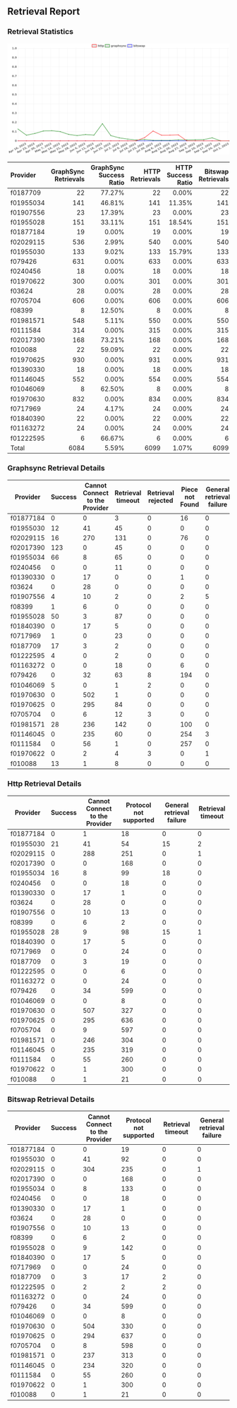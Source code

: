 ## Retrieval Report
### Retrieval Statistics
<img src="https://raw.githubusercontent.com/data-preservation-programs/filplus-checker-assets/main/filecoin-project/filecoin-plus-large-datasets/issues/1538/1696297459378.png"/>

| Provider  | GraphSync Retrievals | GraphSync Success Ratio | HTTP Retrievals | HTTP Success Ratio | Bitswap Retrievals | Bitswap Success Ratio |
| :-------- | -------------------: | ----------------------: | --------------: | -----------------: | -----------------: | --------------------: |
| f0187709  |                   22 |                  77.27% |              22 |              0.00% |                 22 |                 0.00% |
| f01955034 |                  141 |                  46.81% |             141 |             11.35% |                141 |                 0.00% |
| f01907556 |                   23 |                  17.39% |              23 |              0.00% |                 23 |                 0.00% |
| f01955028 |                  151 |                  33.11% |             151 |             18.54% |                151 |                 0.00% |
| f01877184 |                   19 |                   0.00% |              19 |              0.00% |                 19 |                 0.00% |
| f02029115 |                  536 |                   2.99% |             540 |              0.00% |                540 |                 0.00% |
| f01955030 |                  133 |                   9.02% |             133 |             15.79% |                133 |                 0.00% |
| f079426   |                  631 |                   0.00% |             633 |              0.00% |                633 |                 0.00% |
| f0240456  |                   18 |                   0.00% |              18 |              0.00% |                 18 |                 0.00% |
| f01970622 |                  300 |                   0.00% |             301 |              0.00% |                301 |                 0.00% |
| f03624    |                   28 |                   0.00% |              28 |              0.00% |                 28 |                 0.00% |
| f0705704  |                  606 |                   0.00% |             606 |              0.00% |                606 |                 0.00% |
| f08399    |                    8 |                  12.50% |               8 |              0.00% |                  8 |                 0.00% |
| f01981571 |                  548 |                   5.11% |             550 |              0.00% |                550 |                 0.00% |
| f0111584  |                  314 |                   0.00% |             315 |              0.00% |                315 |                 0.00% |
| f02017390 |                  168 |                  73.21% |             168 |              0.00% |                168 |                 0.00% |
| f010088   |                   22 |                  59.09% |              22 |              0.00% |                 22 |                 0.00% |
| f01970625 |                  930 |                   0.00% |             931 |              0.00% |                931 |                 0.00% |
| f01390330 |                   18 |                   0.00% |              18 |              0.00% |                 18 |                 0.00% |
| f01146045 |                  552 |                   0.00% |             554 |              0.00% |                554 |                 0.00% |
| f01046069 |                    8 |                  62.50% |               8 |              0.00% |                  8 |                 0.00% |
| f01970630 |                  832 |                   0.00% |             834 |              0.00% |                834 |                 0.00% |
| f0717969  |                   24 |                   4.17% |              24 |              0.00% |                 24 |                 0.00% |
| f01840390 |                   22 |                   0.00% |              22 |              0.00% |                 22 |                 0.00% |
| f01163272 |                   24 |                   0.00% |              24 |              0.00% |                 24 |                 0.00% |
| f01222595 |                    6 |                  66.67% |               6 |              0.00% |                  6 |                 0.00% |
| Total     |                 6084 |                   5.59% |            6099 |              1.07% |               6099 |                 0.00% |

### Graphsync Retrieval Details
| Provider  | Success | Cannot Connect to the Provider | Retrieval timeout | Retrieval rejected | Piece not Found | General retrieval failure | Unconfirmed block transfer | Provider not online | Retrieval not free | Retrieval throttled |
| --------- | ------- | ------------------------------ | ----------------- | ------------------ | --------------- | ------------------------- | -------------------------- | ------------------- | ------------------ | ------------------- |
| f01877184 | 0       | 0                              | 3                 | 0                  | 16              | 0                         | 0                          | 0                   | 0                  | 0                   |
| f01955030 | 12      | 41                             | 45                | 0                  | 0               | 0                         | 0                          | 35                  | 0                  | 0                   |
| f02029115 | 16      | 270                            | 131               | 0                  | 76              | 0                         | 43                         | 0                   | 0                  | 0                   |
| f02017390 | 123     | 0                              | 45                | 0                  | 0               | 0                         | 0                          | 0                   | 0                  | 0                   |
| f01955034 | 66      | 8                              | 65                | 0                  | 0               | 0                         | 2                          | 0                   | 0                  | 0                   |
| f0240456  | 0       | 0                              | 11                | 0                  | 0               | 0                         | 0                          | 7                   | 0                  | 0                   |
| f01390330 | 0       | 17                             | 0                 | 0                  | 1               | 0                         | 0                          | 0                   | 0                  | 0                   |
| f03624    | 0       | 28                             | 0                 | 0                  | 0               | 0                         | 0                          | 0                   | 0                  | 0                   |
| f01907556 | 4       | 10                             | 2                 | 0                  | 2               | 5                         | 0                          | 0                   | 0                  | 0                   |
| f08399    | 1       | 6                              | 0                 | 0                  | 0               | 0                         | 0                          | 0                   | 0                  | 1                   |
| f01955028 | 50      | 3                              | 87                | 0                  | 0               | 0                         | 11                         | 0                   | 0                  | 0                   |
| f01840390 | 0       | 17                             | 5                 | 0                  | 0               | 0                         | 0                          | 0                   | 0                  | 0                   |
| f0717969  | 1       | 0                              | 23                | 0                  | 0               | 0                         | 0                          | 0                   | 0                  | 0                   |
| f0187709  | 17      | 3                              | 2                 | 0                  | 0               | 0                         | 0                          | 0                   | 0                  | 0                   |
| f01222595 | 4       | 0                              | 2                 | 0                  | 0               | 0                         | 0                          | 0                   | 0                  | 0                   |
| f01163272 | 0       | 0                              | 18                | 0                  | 6               | 0                         | 0                          | 0                   | 0                  | 0                   |
| f079426   | 0       | 32                             | 63                | 8                  | 194             | 0                         | 0                          | 0                   | 334                | 0                   |
| f01046069 | 5       | 0                              | 1                 | 2                  | 0               | 0                         | 0                          | 0                   | 0                  | 0                   |
| f01970630 | 0       | 502                            | 1                 | 0                  | 0               | 0                         | 0                          | 329                 | 0                  | 0                   |
| f01970625 | 0       | 295                            | 84                | 0                  | 0               | 0                         | 0                          | 551                 | 0                  | 0                   |
| f0705704  | 0       | 6                              | 12                | 3                  | 0               | 0                         | 64                         | 231                 | 290                | 0                   |
| f01981571 | 28      | 236                            | 142               | 0                  | 100             | 0                         | 42                         | 0                   | 0                  | 0                   |
| f01146045 | 0       | 235                            | 60                | 0                  | 254             | 3                         | 0                          | 0                   | 0                  | 0                   |
| f0111584  | 0       | 56                             | 1                 | 0                  | 257             | 0                         | 0                          | 0                   | 0                  | 0                   |
| f01970622 | 0       | 2                              | 4                 | 3                  | 0               | 1                         | 25                         | 265                 | 0                  | 0                   |
| f010088   | 13      | 1                              | 8                 | 0                  | 0               | 0                         | 0                          | 0                   | 0                  | 0                   |

### Http Retrieval Details
| Provider  | Success | Cannot Connect to the Provider | Protocol not supported | General retrieval failure | Retrieval timeout |
| --------- | ------- | ------------------------------ | ---------------------- | ------------------------- | ----------------- |
| f01877184 | 0       | 1                              | 18                     | 0                         | 0                 |
| f01955030 | 21      | 41                             | 54                     | 15                        | 2                 |
| f02029115 | 0       | 288                            | 251                    | 0                         | 1                 |
| f02017390 | 0       | 0                              | 168                    | 0                         | 0                 |
| f01955034 | 16      | 8                              | 99                     | 18                        | 0                 |
| f0240456  | 0       | 0                              | 18                     | 0                         | 0                 |
| f01390330 | 0       | 17                             | 1                      | 0                         | 0                 |
| f03624    | 0       | 28                             | 0                      | 0                         | 0                 |
| f01907556 | 0       | 10                             | 13                     | 0                         | 0                 |
| f08399    | 0       | 6                              | 2                      | 0                         | 0                 |
| f01955028 | 28      | 9                              | 98                     | 15                        | 1                 |
| f01840390 | 0       | 17                             | 5                      | 0                         | 0                 |
| f0717969  | 0       | 0                              | 24                     | 0                         | 0                 |
| f0187709  | 0       | 3                              | 19                     | 0                         | 0                 |
| f01222595 | 0       | 0                              | 6                      | 0                         | 0                 |
| f01163272 | 0       | 0                              | 24                     | 0                         | 0                 |
| f079426   | 0       | 34                             | 599                    | 0                         | 0                 |
| f01046069 | 0       | 0                              | 8                      | 0                         | 0                 |
| f01970630 | 0       | 507                            | 327                    | 0                         | 0                 |
| f01970625 | 0       | 295                            | 636                    | 0                         | 0                 |
| f0705704  | 0       | 9                              | 597                    | 0                         | 0                 |
| f01981571 | 0       | 246                            | 304                    | 0                         | 0                 |
| f01146045 | 0       | 235                            | 319                    | 0                         | 0                 |
| f0111584  | 0       | 55                             | 260                    | 0                         | 0                 |
| f01970622 | 0       | 1                              | 300                    | 0                         | 0                 |
| f010088   | 0       | 1                              | 21                     | 0                         | 0                 |

### Bitswap Retrieval Details
| Provider  | Success | Cannot Connect to the Provider | Protocol not supported | Retrieval timeout | General retrieval failure |
| --------- | ------- | ------------------------------ | ---------------------- | ----------------- | ------------------------- |
| f01877184 | 0       | 0                              | 19                     | 0                 | 0                         |
| f01955030 | 0       | 41                             | 92                     | 0                 | 0                         |
| f02029115 | 0       | 304                            | 235                    | 0                 | 1                         |
| f02017390 | 0       | 0                              | 168                    | 0                 | 0                         |
| f01955034 | 0       | 8                              | 133                    | 0                 | 0                         |
| f0240456  | 0       | 0                              | 18                     | 0                 | 0                         |
| f01390330 | 0       | 17                             | 1                      | 0                 | 0                         |
| f03624    | 0       | 28                             | 0                      | 0                 | 0                         |
| f01907556 | 0       | 10                             | 13                     | 0                 | 0                         |
| f08399    | 0       | 6                              | 2                      | 0                 | 0                         |
| f01955028 | 0       | 9                              | 142                    | 0                 | 0                         |
| f01840390 | 0       | 17                             | 5                      | 0                 | 0                         |
| f0717969  | 0       | 0                              | 24                     | 0                 | 0                         |
| f0187709  | 0       | 3                              | 17                     | 2                 | 0                         |
| f01222595 | 0       | 2                              | 2                      | 2                 | 0                         |
| f01163272 | 0       | 0                              | 24                     | 0                 | 0                         |
| f079426   | 0       | 34                             | 599                    | 0                 | 0                         |
| f01046069 | 0       | 0                              | 8                      | 0                 | 0                         |
| f01970630 | 0       | 504                            | 330                    | 0                 | 0                         |
| f01970625 | 0       | 294                            | 637                    | 0                 | 0                         |
| f0705704  | 0       | 8                              | 598                    | 0                 | 0                         |
| f01981571 | 0       | 237                            | 313                    | 0                 | 0                         |
| f01146045 | 0       | 234                            | 320                    | 0                 | 0                         |
| f0111584  | 0       | 55                             | 260                    | 0                 | 0                         |
| f01970622 | 0       | 1                              | 300                    | 0                 | 0                         |
| f010088   | 0       | 1                              | 21                     | 0                 | 0                         |
